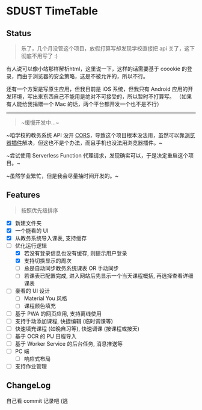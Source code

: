 # SDUST TimeTable

## Status

> 乐了，几个月没管这个项目，放假打算写却发现学校直接把 api 关了，这下彻底不用写了 :)

有人说可以像小站那样解析html，这里说一下，这样的话需要基于 coookie 的登录，而由于浏览器的安全策略，这是不被允许的，所以不行。

还有一个方案是写原生应用，但我目前是 iOS 系统，但我只有 Android 应用的开发环境，写出来东西自己不能用是绝对不可接受的，所以暂时不打算写。
（如果有人能给我捐赠一个 Mac 的话，两个平台都开发一个也不是不行）

-----

> ~缓慢开发中...~

~咱学校的教务系统 API 没开 [CORS](https://developer.mozilla.org/en-US/docs/Web/HTTP/CORS)，导致这个项目根本没法用，虽然可以靠[浏览器插件](https://chromewebstore.google.com/detail/allow-cors-access-control/lhobafahddgcelffkeicbaginigeejlf)解决，但这也不是个办法，而且手机也没法用浏览器插件。~

~尝试使用 Serverless Function 代理请求，发现确实可以，于是决定重启这个项目。~

~虽然学业繁忙，但是我会尽量抽时间开发的。~

## Features

> 按照优先级排序

- [x] 新建文件夹
- [x] 一个能看的 UI
- [x] 从教务系统导入课表, 支持缓存
- [ ] 优化运行逻辑
  - [x] 若没有登录信息也没有缓存, 则提示用户登录
  - [x] 支持切换显示的周次
  - [ ] 总是自动同步教务系统课表 OR 手动同步
  - [ ] 若课表已配置完成, 进入网站后先显示一个当天课程概括, 再选择查看详细课表
- [ ] 豪看的 UI 设计
  - [ ] Material You 风格
  - [ ] 课程颜色填充
- [ ] 基于 PWA 的网页应用, 支持离线使用
- [ ] 支持手动添加课程, 快捷编辑 (临时调课等)
- [ ] 快速填充课程 (如晚自习等),  快速调课 (按课程或按天)
- [ ] 基于 OCR 的 PU 日程导入
- [ ] 基于 Worker Service 的后台任务, 消息推送等
- [ ] PC 端
  - [ ] 响应式布局
- [ ] 支持作业管理

## ChangeLog

自己看 commit 记录吧 (逃
